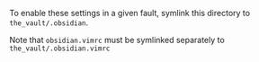 To enable these settings in a given fault, symlink this directory to `the_vault/.obsidian`.

Note that `obsidian.vimrc` must be symlinked separately to `the_vault/.obsidian.vimrc`

